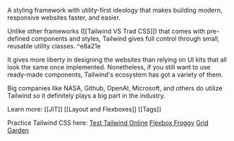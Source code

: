 A styling framework with utility-first ideology that makes building modern, responsive websites faster, and easier.

Unlike other frameworks ([[Tailwind VS Trad CSS]]) that comes with pre-defined components and styles, Tailwind gives full control through small, reusable utility classes. ^e8a21e

It gives more liberty in designing the websites than relying on UI kits that all look the same once implemented. Nonetheless, if you still want to use ready-made components, Tailwind's ecosystem has got a variety of them.

Big companies like NASA, Github, OpenAI, Microsoft, and others do utilize Tailwind so it definitely plays a big part in the industry.

Learn more:
[[JIT]]
[[Layout and Flexboxes]]
[[Tags]]

Practice Tailwind CSS here:
[Test Tailwind Online](https://play.tailwindcss.com)
[Flexbox Froggy](https://flexboxfroggy.com)
[Grid Garden](https://cssgridgarden.com)